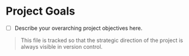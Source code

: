 # Project Goals

- [ ] Describe your overarching project objectives here.

> This file is tracked so that the strategic direction of the project is always visible in version control.
